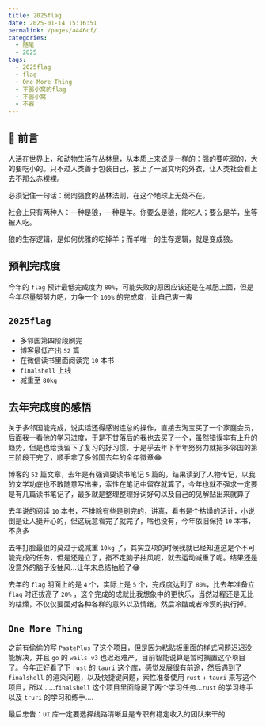 ```yaml
---
title: 2025flag
date: 2025-01-14 15:16:51
permalink: /pages/a446cf/
categories:
  - 随笔
  - 2025
tags:
  - 2025flag
  - flag
  - One More Thing
  - 不器小窝的flag
  - 不器小窝
  - 不器
---
```


## 💬 前言

人活在世界上，和动物生活在丛林里，从本质上来说是一样的：强的要吃弱的，大的要吃小的。只不过人类善于包装自己，披上了一层文明的外衣，让人类社会看上去不那么赤裸裸。

必须记住一句话：弱肉强食的丛林法则，在这个地球上无处不在。

社会上只有两种人：一种是狼，一种是羊。你要么是狼，能吃人；要么是羊，坐等被人吃。

狼的生存逻辑，是如何优雅的吃掉羊；而羊唯一的生存逻辑，就是变成狼。

<!-- more -->

<InArticleAdsense
    data-ad-client="ca-pub-1725717718088510"
    data-ad-slot="4281148213">
</InArticleAdsense>

## 预判完成度

今年的 `flag` 预计最低完成度为 `80%`，可能失败的原因应该还是在减肥上面，但是今年尽量努努力吧，力争一个 `100%` 的完成度，让自己爽一爽

## `2025flag`

- 多邻国第四阶段刷完
- 博客最低产出 `52` 篇
- 在微信读书里面阅读完 `10` 本书
- `finalshell` 上线
- 减重至 `80kg`

## 去年完成度的感悟

关于多邻国能完成，说实话还得感谢连总的操作，直接去淘宝买了一个家庭会员，后面我一看他的学习进度，于是不甘落后的我也去买了一个，虽然错误率有上升的趋势，但是也给我留下了复习的好习惯，于是乎去年下半年努努力就把多邻国的第三阶段干完了，顺手拿了多邻国去年的全年徽章😂

博客的 `52` 篇文章，去年是有强调要读书笔记 `5` 篇的，结果读到了人物传记，以我的文学功底也不敢随意写出来，索性在笔记中留存就算了，今年也就不强求一定要是有几篇读书笔记了，最多就是整理整理好词好句以及自己的见解贴出来就算了

去年说的阅读 `10` 本书，不排除有些是刷完的，讲真，看书是个枯燥的活计，小说倒是让人挺开心的，但这玩意看完了就完了，啥也没有，今年依旧保持 `10` 本书，不贪多

去年打脸最狠的莫过于说减重 `10kg` 了，其实立项的时候我就已经知道这是个不可能完成的任务，但是还是立了，指不定脑子抽风呢，就去运动减重了呢。结果还是没意外的脑子没抽风...让年末总结抽脸了😂

去年的 `flag` 明面上的是 `4` 个，实际上是 `5` 个，完成度达到了 `80%`，比去年准备立 `flag` 时还拔高了 `20%` ，这个完成的成就比我想象中的更快乐，当然过程还是无比的枯燥，不仅仅要面对各种各样的意外以及情绪，然后冷酷或者冷漠的执行掉。

## `One More Thing`

之前有偷偷的写 `PastePlus` 了这个项目，但是因为粘贴板里面的样式问题迟迟没能解决，并且 `go` 的 `wails v3` 也迟迟难产，目前智能说算是暂时搁置这个项目了。今年正好看了下 `rust` 的 `tauri` 这个库，感觉发展很有前途，然后遇到了 `finalshell` 的渲染问题，以及快捷键问题，索性准备使用 `rust` + `tauri` 来写这个项目，所以......`finalshell` 这个项目里面隐藏了两个学习任务...`rust` 的学习练手以及 `truri` 的学习和练手....

最后忠告：`UI` 库一定要选择线路清晰且是专职有稳定收入的团队来干的
